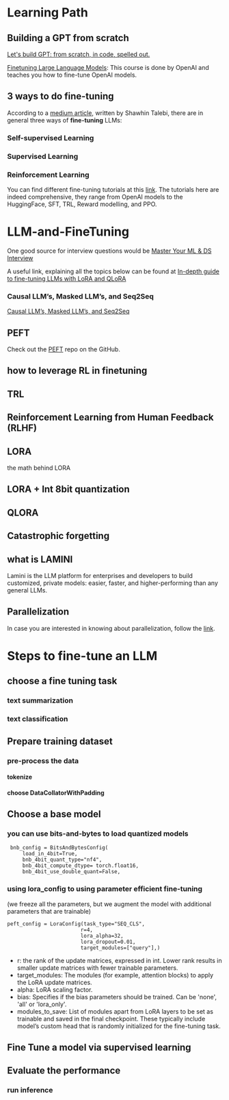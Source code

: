 # Learning Path

## Building a GPT from scratch
[Let's build GPT: from scratch, in code, spelled out.](https://www.youtube.com/watch?v=kCc8FmEb1nY)

[Finetuning Large Language Models](https://www.deeplearning.ai/short-courses/finetuning-large-language-models/): This course is done by OpenAI and teaches you how to fine-tune OpenAI models.

## 3 ways to do fine-tuning
According to a [medium article](https://medium.com/p/23473d763b91), written by Shawhin Talebi, there are in general three ways of **fine-tuning** LLMs:
### Self-supervised Learning
### Supervised Learning
### Reinforcement Learning
You can find different fine-tuning tutorials at this [link](https://github.com/ashishpatel26/LLM-Finetuning). The tutorials here are indeed comprehensive, they range from OpenAI models to the HuggingFace, SFT, TRL, Reward modelling, and PPO.
# LLM-and-FineTuning
 One good source for interview questions would be [Master Your ML & DS Interview](https://www.mlstack.cafe/blog/large-language-models-llms-interview-questions)

A useful link, explaining all the topics below can be found at [In-depth guide to fine-tuning LLMs with LoRA and QLoRA](https://www.mercity.ai/blog-post/guide-to-fine-tuning-llms-with-lora-and-qlora#:~:text=QLoRA%20and%20LoRA%20both%20are,of%20a%20standalone%20finetuning%20technique.)
### Causal LLM’s, Masked LLM’s, and Seq2Seq
[Causal LLM’s, Masked LLM’s, and Seq2Seq](https://medium.com/@tom_21755/understanding-causal-llms-masked-llm-s-and-seq2seq-a-guide-to-language-model-training-d4457bbd07fa)


## PEFT
Check out the [PEFT](https://github.com/huggingface/peft) repo on the GitHub.
## how to leverage RL in finetuning
## TRL
## Reinforcement Learning from Human Feedback (RLHF)
## LORA
the math behind LORA
## LORA + Int 8bit quantization
## QLORA
## Catastrophic forgetting
## what is LAMINI
Lamini is the LLM platform for enterprises and developers to build customized, private models: easier, faster, and higher-performing than any general LLMs.


## Parallelization
In case you are interested in knowing about parallelization, follow the [link](https://towardsdatascience.com/how-to-build-an-llm-from-scratch-8c477768f1f9).




# Steps to fine-tune an LLM
## choose a fine tuning task
### text summarization
### text classification

## Prepare training dataset
### pre-process the data
#### tokenize
#### choose DataCollatorWithPadding
## Choose a base model
### you can use bits-and-bytes to load quantized models

```
 bnb_config = BitsAndBytesConfig(
     load_in_4bit=True,
     bnb_4bit_quant_type="nf4",
     bnb_4bit_compute_dtype= torch.float16,
     bnb_4bit_use_double_quant=False,
```



### using lora_config to using parameter efficient fine-tuning
(we freeze all the parameters, but we augment the model with additional parameters that are trainable)


```
peft_config = LoraConfig(task_type="SEQ_CLS",
                        r=4,
                        lora_alpha=32,
                        lora_dropout=0.01,
                        target_modules=["query"],)
```
* r: the rank of the update matrices, expressed in int. Lower rank results in smaller update matrices with fewer trainable parameters.
* target_modules: The modules (for example, attention blocks) to apply the LoRA update matrices.
* alpha: LoRA scaling factor.
* bias: Specifies if the bias parameters should be trained. Can be 'none', 'all' or 'lora_only'.
* modules_to_save: List of modules apart from LoRA layers to be set as trainable and saved in the final checkpoint. These typically include model’s custom head that is randomly initialized for the fine-tuning task.

## Fine Tune a model via supervised learning 
## Evaluate the performance
### run inference
